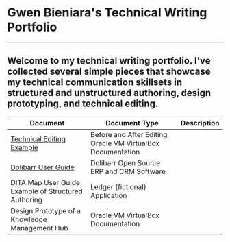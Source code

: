 # Gwen Bieniara's Technical Writing Portfolio
-------
 Welcome to my technical writing portfolio. I've collected several simple pieces that showcase my technical communication skillsets in structured and unstructured authoring, design prototyping, and technical editing.
-----------

| Document | Document Type | Description |
| ----| -----| ---- |
|[Technical Editing Example](https://github.com/bieniaragwen/technicalwritingportfolio/blob/main/Technical%20Content%20Edit%20Example.pdf) | Before and After Editing Oracle VM VirtualBox Documentation|
|[Dolibarr User Guide](https://github.com/bieniaragwen/technicalwritingportfolio/blob/main/dolibarr_userguide%20-%20Gwen%20Bieniara.pdf)| Dolibarr Open Source ERP and CRM Software| 
|DITA Map User Guide Example of Structured Authoring| Ledger (fictional) Application|
|Design Prototype of a Knowledge Management Hub | Oracle VM VirtualBox Documentation|
